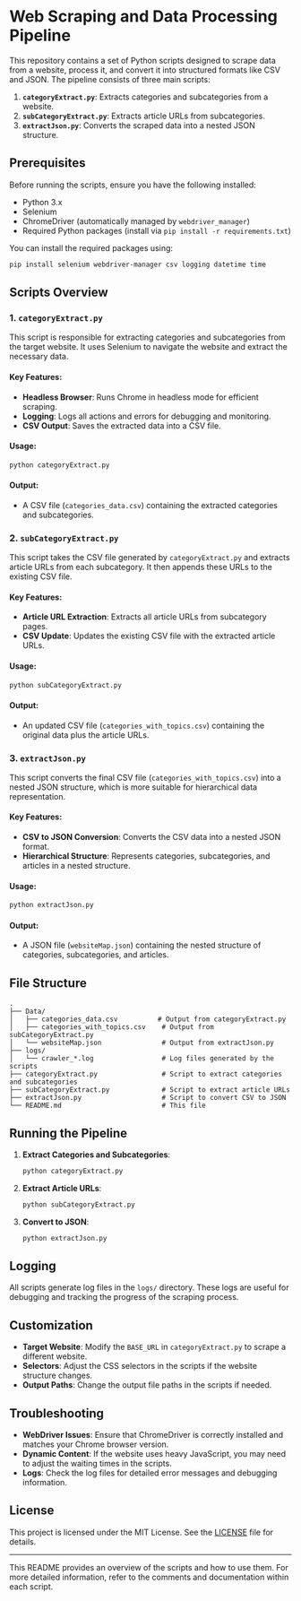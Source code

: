 # Web Scraping and Data Processing Pipeline

This repository contains a set of Python scripts designed to scrape data from a website, process it, and convert it into structured formats like CSV and JSON. The pipeline consists of three main scripts:

1. **`categoryExtract.py`**: Extracts categories and subcategories from a website.
2. **`subCategoryExtract.py`**: Extracts article URLs from subcategories.
3. **`extractJson.py`**: Converts the scraped data into a nested JSON structure.

## Prerequisites

Before running the scripts, ensure you have the following installed:

- Python 3.x
- Selenium
- ChromeDriver (automatically managed by `webdriver_manager`)
- Required Python packages (install via `pip install -r requirements.txt`)

You can install the required packages using:

```bash
pip install selenium webdriver-manager csv logging datetime time
```

## Scripts Overview

### 1. `categoryExtract.py`

This script is responsible for extracting categories and subcategories from the target website. It uses Selenium to navigate the website and extract the necessary data.

#### Key Features:
- **Headless Browser**: Runs Chrome in headless mode for efficient scraping.
- **Logging**: Logs all actions and errors for debugging and monitoring.
- **CSV Output**: Saves the extracted data into a CSV file.

#### Usage:

```bash
python categoryExtract.py
```

#### Output:
- A CSV file (`categories_data.csv`) containing the extracted categories and subcategories.

### 2. `subCategoryExtract.py`

This script takes the CSV file generated by `categoryExtract.py` and extracts article URLs from each subcategory. It then appends these URLs to the existing CSV file.

#### Key Features:
- **Article URL Extraction**: Extracts all article URLs from subcategory pages.
- **CSV Update**: Updates the existing CSV file with the extracted article URLs.

#### Usage:

```bash
python subCategoryExtract.py
```

#### Output:
- An updated CSV file (`categories_with_topics.csv`) containing the original data plus the article URLs.

### 3. `extractJson.py`

This script converts the final CSV file (`categories_with_topics.csv`) into a nested JSON structure, which is more suitable for hierarchical data representation.

#### Key Features:
- **CSV to JSON Conversion**: Converts the CSV data into a nested JSON format.
- **Hierarchical Structure**: Represents categories, subcategories, and articles in a nested structure.

#### Usage:

```bash
python extractJson.py
```

#### Output:
- A JSON file (`websiteMap.json`) containing the nested structure of categories, subcategories, and articles.

## File Structure

```
.
├── Data/
│   ├── categories_data.csv          # Output from categoryExtract.py
│   ├── categories_with_topics.csv    # Output from subCategoryExtract.py
│   └── websiteMap.json               # Output from extractJson.py
├── logs/
│   └── crawler_*.log                 # Log files generated by the scripts
├── categoryExtract.py                # Script to extract categories and subcategories
├── subCategoryExtract.py             # Script to extract article URLs
├── extractJson.py                    # Script to convert CSV to JSON
└── README.md                         # This file
```

## Running the Pipeline

1. **Extract Categories and Subcategories**:
   ```bash
   python categoryExtract.py
   ```

2. **Extract Article URLs**:
   ```bash
   python subCategoryExtract.py
   ```

3. **Convert to JSON**:
   ```bash
   python extractJson.py
   ```

## Logging

All scripts generate log files in the `logs/` directory. These logs are useful for debugging and tracking the progress of the scraping process.

## Customization

- **Target Website**: Modify the `BASE_URL` in `categoryExtract.py` to scrape a different website.
- **Selectors**: Adjust the CSS selectors in the scripts if the website structure changes.
- **Output Paths**: Change the output file paths in the scripts if needed.

## Troubleshooting

- **WebDriver Issues**: Ensure that ChromeDriver is correctly installed and matches your Chrome browser version.
- **Dynamic Content**: If the website uses heavy JavaScript, you may need to adjust the waiting times in the scripts.
- **Logs**: Check the log files for detailed error messages and debugging information.

## License

This project is licensed under the MIT License. See the [LICENSE](LICENSE) file for details.

---

This README provides an overview of the scripts and how to use them. For more detailed information, refer to the comments and documentation within each script.